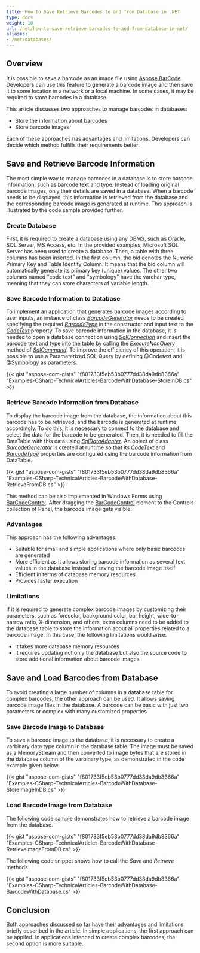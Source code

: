 ```yaml
---
title: How to Save Retrieve Barcodes to and from Database in .NET
type: docs
weight: 10
url: /net/how-to-save-retrieve-barcodes-to-and-from-database-in-net/
aliases: 
- /net/databases/
---
```


## **Overview**

It is possible to save a barcode as an image file using [Aspose.BarCode](https://products.aspose.com/barcode/net). Developers can use this feature to generate a barcode image and then save it to some location in a network or a local machine. In some cases, it may be required to store barcodes in a database.

This article discusses two approaches to manage barcodes in databases:
- Store the information about barcodes
- Store barcode images

Each of these approaches has advantages and limitations. Developers can decide which method fulfills their requirements better.

## **Save and Retrieve Barcode Information**
The most simple way to manage barcodes in a database is to store barcode information, such as barcode text and type. Instead of loading original barcode images, only their details are saved in a database. When a barcode needs to be displayed, this information is retrieved from the database and the corresponding barcode image is generated at runtime. This approach is illustrated by the code sample provided further.

### **Create Database**
First, it is required to create a database using any DBMS, such as Oracle, SQL Server, MS Access, etc. In the provided examples, Microsoft SQL Server has been used to create a database. Then, a table with three columns has been inserted. In the first column, the bid denotes the Numeric Primary Key and Table Identity Column. It means that the bid column will automatically generate its primary key (unique) values. The other two columns named "code text" and "symbology" have the varchar type, meaning that they can store characters of variable length.

### **Save Barcode Information to Database**
To implement an application that generates barcode images according to user inputs, an instance of class [*BarcodeGenerator*](https://reference.aspose.com/barcode/net/aspose.barcode.generation/barcodegenerator/) needs to be created specifying the required [*BarcodeType*](https://reference.aspose.com/barcode/net/aspose.barcode.generation/barcodegenerator/barcodetype/) in the constructor and input text to the [*CodeText*](https://reference.aspose.com/barcode/net/aspose.barcode.generation/barcodegenerator/codetext/) property. To save barcode information in the database, it is needed to open a database connection using [*SqlConnection*](https://docs.microsoft.com/en-us/dotnet/api/system.data.sqlclient.sqlconnection?view=dotnet-plat-ext-6.0) and insert the barcode text and type into the table by calling the [*ExecuteNonQuery*](https://docs.microsoft.com/en-us/dotnet/api/system.data.sqlclient.sqlcommand.executenonquery?view=dotnet-plat-ext-6.0) method of [*SqlCommand*](https://docs.microsoft.com/en-us/dotnet/api/system.data.sqlclient.sqlcommand?view=dotnet-plat-ext-6.0). To improve the efficiency of this operation, it is possible to use a Parameterized SQL Query by defining @Codetext and @Symbology as parameters.  
  
{{< gist "aspose-com-gists" "f801733f5eb53b0777dd38da9db8366a" "Examples-CSharp-TechnicalArticles-BarcodeWithDatabase-StoreInDB.cs" >}}

### **Retrieve Barcode Information from Database**
To display the barcode image from the database, the information about this barcode has to be retrieved, and the barcode is generated at runtime accordingly. To do this, it is necessary to connect to the database and select the data for the barcode to be generated. Then, it is needed to fill the DataTable with this data using [*SqlDataAdapter*](https://docs.microsoft.com/en-us/dotnet/api/system.data.sqlclient.sqldataadapter?view=dotnet-plat-ext-6.0). An object of class [*BarcodeGenerator*](https://reference.aspose.com/barcode/net/aspose.barcode.generation/barcodegenerator/) is created at runtime so that its [*CodeText*](https://reference.aspose.com/barcode/net/aspose.barcode.generation/barcodegenerator/codetext/) and [*BarcodeType*](https://reference.aspose.com/barcode/net/aspose.barcode.generation/barcodegenerator/barcodetype/) properties are configured using the barcode information from DataTable.  

{{< gist "aspose-com-gists" "f801733f5eb53b0777dd38da9db8366a" "Examples-CSharp-TechnicalArticles-BarcodeWithDatabase-RetrieveFromDB.cs" >}}

This method can be also implemented in Windows Forms using [BarCodeControl](https://reference.aspose.com/barcode/net/aspose.barcode.windows.forms/barcodecontrol).
After dragging the [BarCodeControl](https://reference.aspose.com/barcode/net/aspose.barcode.windows.forms/barcodecontrol) element to the Controls collection of Panel, the barcode image gets visible.

### **Advantages**
This approach has the following advantages:
- Suitable for small and simple applications where only basic barcodes are generated
- More efficient as it allows storing barcode information as several text values in the database instead of saving the barcode image itself
- Efficient in terms of database memory resources
- Provides faster execution

### **Limitations**
If it is required to generate complex barcode images by customizing their parameters, such as forecolor, background color, bar height, wide-to-narrow ratio, X-dimension, and others, extra columns need to be added to the database table to store the information about all properties related to a barcode image. In this case, the following limitations would arise:
- It takes more database memory resources
- It requires updating not only the database but also the source code to store additional information about barcode images
    
## **Save and Load Barcodes from Database**
To avoid creating a large number of columns in a database table for complex barcodes, the other approach can be used. It allows saving barcode image files in the database. A barcode can be basic with just two parameters or complex with many customized properties.

### **Save Barcode Image to Database**
To save a barcode image to the database, it is necessary to create a varbinary data type column in the database table. The image must be saved as a MemoryStream and then converted to image bytes that are stored in the database column of the varbinary type, as demonstrated in the code example given below.  

{{< gist "aspose-com-gists" "f801733f5eb53b0777dd38da9db8366a" "Examples-CSharp-TechnicalArticles-BarcodeWithDatabase-StoreImageInDB.cs" >}}

### **Load Barcode Image from Database**
The following code sample demonstrates how to retrieve a barcode image from the database.  
  
{{< gist "aspose-com-gists" "f801733f5eb53b0777dd38da9db8366a" "Examples-CSharp-TechnicalArticles-BarcodeWithDatabase-RetrieveImageFromDB.cs" >}}

The following code snippet shows how to call the *Save* and *Retrieve* methods.  

{{< gist "aspose-com-gists" "f801733f5eb53b0777dd38da9db8366a" "Examples-CSharp-TechnicalArticles-BarcodeWithDatabase-BarcodeWithDatabase.cs" >}}

## **Conclusion**
Both approaches discussed so far have their advantages and limitations briefly described in the article. In simple applications, the first approach can be applied. In applications intended to create complex barcodes, the second option is more suitable.
